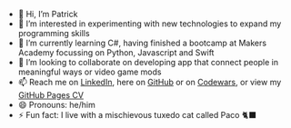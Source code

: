 - 👋 Hi, I’m Patrick
- 👀 I’m interested in experimenting with new technologies to expand my programming skills
- 🌱 I’m currently learning C#, having finished a bootcamp at Makers Academy focussing on Python, Javascript and Swift
- 💞️ I’m looking to collaborate on developing app that connect people in meaningful ways or video game mods
- 📫 Reach me on [LinkedIn](https://www.linkedin.com/in/patrick-skipworth-a87a20145/), here on [GitHub](https://github.com/PatSternberg) or on [Codewars](https://www.codewars.com/users/PatSkip), or view my [GitHub Pages CV](https://patsternberg.github.io/markdown-cv/)
- 😄 Pronouns: he/him
- ⚡ Fun fact: I live with a mischievous tuxedo cat called Paco 🐈‍⬛

<!---
PatSternberg/PatSternberg is a ✨ special ✨ repository because its `README.md` (this file) appears on your GitHub profile.
You can click the Preview link to take a look at your changes.
--->
